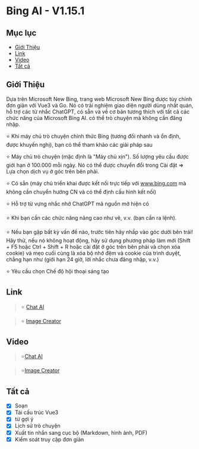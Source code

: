 # Bing AI - V1.15.1

## Mục lục

- [Giới Thiệu](https://github.com/chokiproai/Bing-AI#)
- [Link](https://github.com/chokiproai/Bing-AI#link)
- [Video](https://github.com/chokiproai/Bing-AI#video)
- [Tất cả](https://github.com/chokiproai/Bing-AI#t%E1%BA%A5t-c%E1%BA%A3)

## Giới Thiệu

Dựa trên Microsoft New Bing, trang web Microsoft New Bing được tùy chỉnh đơn giản với Vue3 và Go. Nó có trải nghiệm giao diện người dùng nhất quán, hỗ trợ các từ nhắc ChatGPT, có sẵn và về cơ bản tương thích với tất cả các chức năng của Microsoft Bing AI. có thể trò chuyện mà không cần đăng nhập.

⭐ Khi máy chủ trò chuyện chính thức Bing (tương đối nhanh và ổn định, được khuyến nghị), bạn có thể tham khảo các giải pháp sau

⭐ Máy chủ trò chuyện (mặc định là "Máy chủ xịn"). Số lượng yêu cầu được giới hạn ở 100.000 mỗi ngày. Nó có thể được chuyển đổi trong Cài đặt => Lựa chọn dịch vụ ở góc trên bên phải.

⭐ Có sẵn (máy chủ triển khai được kết nối trực tiếp với www.bing.com mà không cần chuyển hướng CN và có thể định cấu hình kết nối)

⭐ Hỗ trợ từ vựng nhắc nhở ChatGPT mã nguồn mở hiện có

⭐ Khi bạn cần các chức năng nâng cao như vẽ, v.v. (bạn cần ra lệnh).

⭐ Nếu bạn gặp bất kỳ vấn đề nào, trước tiên hãy nhấp vào góc dưới bên trái! Hãy thử, nếu nó không hoạt động, hãy sử dụng phương pháp làm mới (Shift + F5 hoặc Ctrl + Shift + R hoặc cài đặt ở góc trên bên phải và chọn xóa cookie) và mẹo cuối cùng là xóa bộ nhớ đệm và cookie của trình duyệt, chẳng hạn như (giới hạn 24 giờ, lời nhắc chưa đăng nhập, v.v.)

⭐ Yêu cầu chọn Chế độ hội thoại sáng tạo

## Link 

>⭐ [Chat AI](https://ngoctuanai-gpt4.hf.space)

>⭐ [Image Creator](https://ngoctuanai-gpt4.hf.space/create)

## Video

>⭐[Chat AI](https://photos.onedrive.com/share/750758803F9E18F7!169?cid=750758803F9E18F7&resId=750758803F9E18F7!169&authkey=!ACgoDXVqrV_US7g&ithint=video&e=e901FQ)

>⭐[Image Creator](https://photos.onedrive.com/share/750758803F9E18F7!170?cid=750758803F9E18F7&resId=750758803F9E18F7!170&authkey=!AKIXcjdxYJnZtBs&ithint=video)

## Tất cả

- [x] Soạn
- [x] Tái cấu trúc Vue3
- [x] từ gợi ý
- [x] Lịch sử trò chuyện
- [x] Xuất tin nhắn sang cục bộ (Markdown, hình ảnh, PDF)
- [x] Kiểm soát truy cập đơn giản
